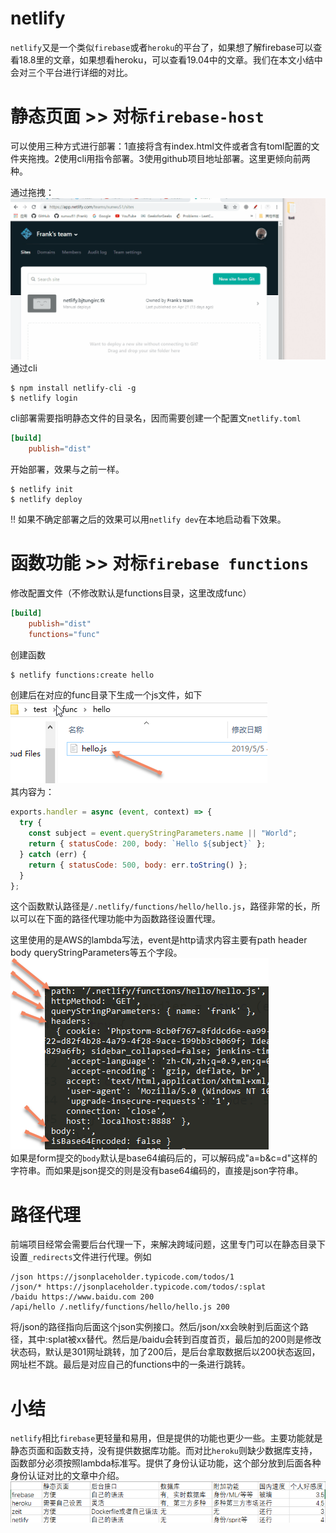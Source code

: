 # netlify
`netlify`又是一个类似`firebase`或者`heroku`的平台了，如果想了解firebase可以查看18.8里的文章，如果想看heroku，可以查看19.04中的文章。我们在本文小结中会对三个平台进行详细的对比。
# 静态页面 >> 对标`firebase-host`
可以使用三种方式进行部署：1直接将含有index.html文件或者含有toml配置的文件夹拖拽。2使用cli用指令部署。3使用github项目地址部署。这里更倾向前两种。  

通过拖拽：  
![image](https://github.com/sunwu51/image/raw/master/1905/net1.gif)   
通过cli
```
$ npm install netlify-cli -g
$ netlify login
```
cli部署需要指明静态文件的目录名，因而需要创建一个配置文`netlify.toml`
```toml
[build]
    publish="dist"
```
开始部署，效果与之前一样。
```
$ netlify init
$ netlify deploy
```
!! 如果不确定部署之后的效果可以用`netlify dev`在本地启动看下效果。
# 函数功能 >> 对标`firebase functions`
修改配置文件（不修改默认是functions目录，这里改成func）
```toml
[build]
    publish="dist"
    functions="func"
```
创建函数
```bash
$ netlify functions:create hello
```
创建后在对应的func目录下生成一个js文件，如下  
![image](https://github.com/sunwu51/image/raw/master/1905/net2.png)  
其内容为：
```js
exports.handler = async (event, context) => {
  try {
    const subject = event.queryStringParameters.name || "World";
    return { statusCode: 200, body: `Hello ${subject}` };
  } catch (err) {
    return { statusCode: 500, body: err.toString() };
  }
};
```
这个函数默认路径是`/.netlify/functions/hello/hello.js`，路径非常的长，所以可以在下面的路径代理功能中为函数路径设置代理。

这里使用的是AWS的lambda写法，event是http请求内容主要有path header body queryStringParameters等五个字段。
![image](https://github.com/sunwu51/image/raw/master/1905/net3.png)  
如果是form提交的`body`默认是base64编码后的，可以解码成"a=b&c=d"这样的字符串。而如果是json提交的则是没有base64编码的，直接是json字符串。
# 路径代理
前端项目经常会需要后台代理一下，来解决跨域问题，这里专门可以在静态目录下设置`_redirects`文件进行代理。例如
```
/json https://jsonplaceholder.typicode.com/todos/1
/json/* https://jsonplaceholder.typicode.com/todos/:splat
/baidu https://www.baidu.com 200
/api/hello /.netlify/functions/hello/hello.js 200
```
将/json的路径指向后面这个json实例接口。然后/json/xx会映射到后面这个路径，其中:splat被xx替代。然后是/baidu会转到百度首页，最后加的200则是修改状态码，默认是301网址跳转，加了200后，是后台拿取数据后以200状态返回，网址栏不跳。最后是对应自己的functions中的一条进行跳转。
# 小结
`netlify`相比`firebase`更轻量和易用，但是提供的功能也更少一些。主要功能就是静态页面和函数支持，没有提供数据库功能。而对比`heroku`则缺少数据库支持，函数部分必须按照lambda标准写。提供了身份认证功能，这个部分放到后面各种身份认证对比的文章中介绍。  
![image](https://github.com/sunwu51/image/raw/master/1905/net4.png)  



